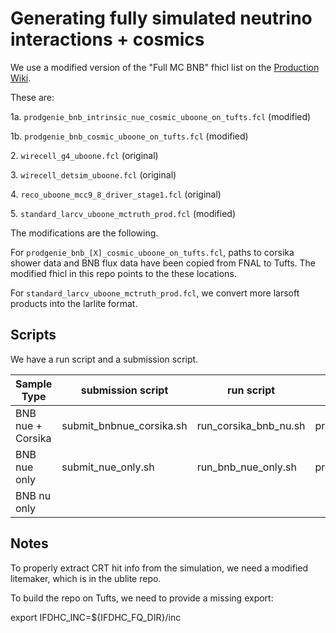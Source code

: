 # Generating fully simulated neutrino interactions + cosmics

We use a modified version of the "Full MC BNB" fhicl list on the [Production Wiki](https://cdcvs.fnal.gov/redmine/projects/uboone-physics-analysis/wiki/MCC9_Production_Fhicls).

These are:

1a. `prodgenie_bnb_intrinsic_nue_cosmic_uboone_on_tufts.fcl` (modified)

1b. `prodgenie_bnb_cosmic_uboone_on_tufts.fcl` (modified)

2\. `wirecell_g4_uboone.fcl` (original)

3\. `wirecell_detsim_uboone.fcl` (original)

4\. `reco_uboone_mcc9_8_driver_stage1.fcl` (original)

5\. `standard_larcv_uboone_mctruth_prod.fcl` (modified)

The modifications are the following.

For `prodgenie_bnb_[X]_cosmic_uboone_on_tufts.fcl`, paths to corsika shower data and BNB flux data have been copied from FNAL to Tufts.
The modified fhicl in this repo points to the these locations.

For `standard_larcv_uboone_mctruth_prod.fcl`, we convert more larsoft products into the larlite format.

## Scripts

We have a run script and a submission script.

| Sample Type       | submission script        | run script            | base fcl file |
| ----------------- | ------------------------ | --------------------- | ------------- |
| BNB nue + Corsika | submit_bnbnue_corsika.sh | run_corsika_bnb_nu.sh | prodgenie_bnb_intrinsic_nue_cosmic_uboone_on_tufts.fcl |
| BNB nue only      | submit_nue_only.sh       | run_bnb_nue_only.sh   | prodgenie_bnb_nue_uboone_on_tufts.fcl | 
| BNB nu only       | 


## Notes

To properly extract CRT hit info from the simulation, we need a modified litemaker, which is in the ublite repo.

To build the repo on Tufts, we need to provide a missing export:

   export IFDHC_INC=${IFDHC_FQ_DIR}/inc